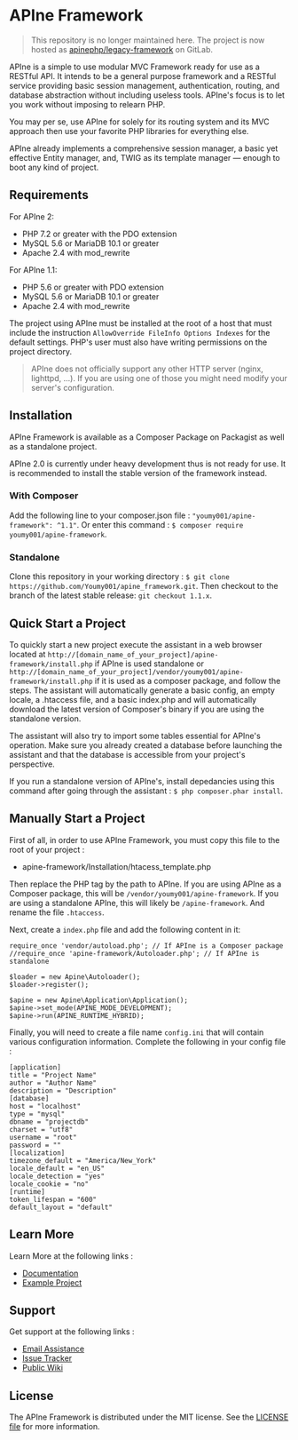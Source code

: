 APIne Framework
================

> This repository is no longer maintained here. The project is now hosted as [apinephp/legacy-framework](https://gitlab.com/apinephp/legacy-framework) on GitLab.

APIne is a simple to use modular MVC Framework ready for use as a RESTful API. It intends to be a general purpose framework and a RESTful service providing basic session management, authentication, routing, and database abstraction without including useless tools. APIne's focus is to let you work without imposing to relearn PHP.

You may per se, use APIne for solely for its routing system and its MVC approach then use your favorite PHP libraries for everything else.

APIne already implements a comprehensive session manager, a basic yet effective Entity manager, and, TWIG as its template manager — enough to boot any kind of project.

## Requirements

For APIne 2:
* PHP 7.2 or greater with the PDO extension
* MySQL 5.6 or MariaDB 10.1 or greater
* Apache 2.4 with mod_rewrite

For APIne 1.1:
* PHP 5.6 or greater with PDO extension
* MySQL 5.6 or MariaDB 10.1 or greater
* Apache 2.4 with mod_rewrite

The project using APIne must be installed at the root of a host that must include the instruction `AllowOverride FileInfo Options Indexes` for the default settings. PHP's user must also have writing permissions on the project directory.

> APIne does not officially support any other HTTP server (nginx, lighttpd, ...). If you are using one of those you might need modify your server's configuration.

## Installation

APIne Framework is available as a Composer Package on Packagist as well as a standalone project.

APIne 2.0 is currently under heavy development thus is not ready for use. It is recommended to install the stable version of the framework instead.

### With Composer

Add the following line to your composer.json file : `"youmy001/apine-framework": ^1.1"`.
Or enter this command : `$ composer require youmy001/apine-framework`.

### Standalone

Clone this repository in your working directory : `$ git clone https://github.com/Youmy001/apine_framework.git`.
Then checkout to the branch of the latest stable release: `git checkout 1.1.x`.

## Quick Start a Project

To quickly start a new project execute the assistant in a web browser located at `http://[domain_name_of_your_project]/apine-framework/install.php` if APIne is used standalone or `http://[domain_name_of_your_project]/vendor/youmy001/apine-framework/install.php` if it is used as a composer package, and follow the steps. The assistant will automatically generate a basic config, an empty locale, a .htaccess file, and a basic index.php and will automatically download the latest version of Composer's binary if you are using the standalone version.

The assistant will also try to import some tables essential for APIne's operation. Make sure you already created a database before launching the assistant and that the database is accessible from your project's perspective.

If you run a standalone version of APIne's, install depedancies using this command after going through the assistant : `$ php composer.phar install`.

## Manually Start a Project

First of all, in order to use APIne Framework, you must copy this file to the root of your project :

- apine-framework/Installation/htacess_template.php

Then replace the PHP tag by the path to APIne. If you are using APIne as a Composer package, this will be `/vendor/youmy001/apine-framework`. If you are using a standalone APIne, this will likely be `/apine-framework`. And rename the file `.htaccess`.

Next, create a `index.php` file and add the following content in it:

    require_once 'vendor/autoload.php'; // If APIne is a Composer package
    //require_once 'apine-framework/Autoloader.php'; // If APIne is standalone
    
    $loader = new Apine\Autoloader();
    $loader->register();
    
    $apine = new Apine\Application\Application();
    $apine->set_mode(APINE_MODE_DEVELOPMENT);
    $apine->run(APINE_RUNTIME_HYBRID);

Finally, you will need to create a file name `config.ini` that will contain various configuration information. Complete the following in your config file :

    [application]
    title = "Project Name"
    author = "Author Name"
    description = "Description"
    [database]
    host = "localhost"
    type = "mysql"
    dbname = "projectdb"
    charset = "utf8"
    username = "root"
    password = ""
    [localization]
    timezone_default = "America/New_York"
    locale_default = "en_US"
    locale_detection = "yes"
    locale_cookie = "no"
    [runtime]
    token_lifespan = "600"
    default_layout = "default"

## Learn More

Learn More at the following links :

- [Documentation](https://github.com/Youmy001/apine-framework/wiki)
- [Example Project](https://github.com/Youmy001/apine-framework-example)

## Support

Get support at the following links :

- [Email Assistance](mailto:tteasdaleroads@gmail.com?subject=Support%20Request%20APIne%20Framework)
- [Issue Tracker](https://github.com/Youmy001/apine-framework/issues)
- [Public Wiki](https://github.com/Youmy001/apine-framework/wiki)

## License

The APIne Framework is distributed under the MIT license. See the [LICENSE file](https://github.com/Youmy001/apine-framework/blob/master/LICENSE) for more information.
